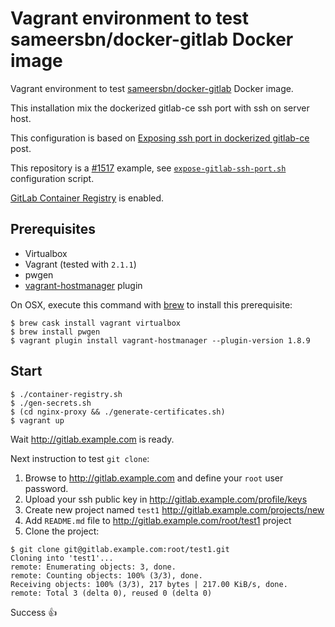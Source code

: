 # Vagrant environment to test sameersbn/docker-gitlab Docker image

Vagrant environment to test [sameersbn/docker-gitlab](https://github.com/sameersbn/docker-gitlab) Docker image.

This installation mix the dockerized gitlab-ce ssh port with ssh on server host.

This configuration is based on [Exposing ssh port in dockerized gitlab-ce](https://blog.xiaket.org/2017/exposing.ssh.port.in.dockerized.gitlab-ce.html) post.

This repository is a [#1517](https://github.com/sameersbn/docker-gitlab/issues/1517) example, see [`expose-gitlab-ssh-port.sh`](expose-gitlab-ssh-port.sh) configuration script.

[GitLab Container Registry](https://github.com/sameersbn/docker-gitlab/blob/master/docs/container_registry.md) is enabled.

## Prerequisites

* Virtualbox
* Vagrant (tested with `2.1.1`)
* pwgen
* [vagrant-hostmanager](https://github.com/devopsgroup-io/vagrant-hostmanager) plugin

On OSX, execute this command with [brew](https://brew.sh/index_fr.html) to install this prerequisite:

```
$ brew cask install vagrant virtualbox
$ brew install pwgen
$ vagrant plugin install vagrant-hostmanager --plugin-version 1.8.9
```


## Start

```
$ ./container-registry.sh
$ ./gen-secrets.sh
$ (cd nginx-proxy && ./generate-certificates.sh)
$ vagrant up
```

Wait http://gitlab.example.com is ready.

Next instruction to test `git clone`:

1. Browse to http://gitlab.example.com and define your `root` user password.
2. Upload your ssh public key in http://gitlab.example.com/profile/keys
3. Create new project named `test1` http://gitlab.example.com/projects/new
4. Add `README.md` file to http://gitlab.example.com/root/test1 project
5. Clone the project:

```
$ git clone git@gitlab.example.com:root/test1.git
Cloning into 'test1'...
remote: Enumerating objects: 3, done.
remote: Counting objects: 100% (3/3), done.
Receiving objects: 100% (3/3), 217 bytes | 217.00 KiB/s, done.
remote: Total 3 (delta 0), reused 0 (delta 0)
```

Success 👍
